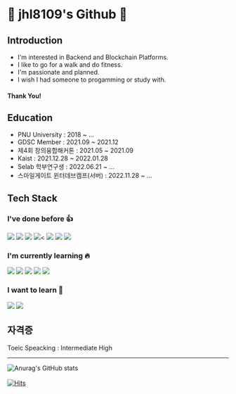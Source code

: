 # 🚀 jhl8109's Github 🚀

## Introduction
- I'm interested in Backend and Blockchain Platforms.
- I like to go for a walk and do fitness.
- I'm passionate and planned.
- I wish I had someone to progamming or study with.

#### Thank You!


## Education 
- PNU University : 2018 ~ ...
- GDSC Member    : 2021.09 ~ 2021.12
- 제4회 창의융합해커톤  : 2021.05 ~ 2021.09
- Kaist   : 2021.12.28 ~ 2022.01.28
- Selab 학부연구생  : 2022.06.21 ~ ... 
- 스마일게이트 윈터데브캠프(서버) : 2022.11.28 ~ ...

## Tech Stack
### I've done before 👍 
<span><img src="https://img.shields.io/badge/C++-00599C?style=flat-square&logo=C++&logoColor=white"/></span>
<span><img src="https://img.shields.io/badge/Android-3DDC84?style=flat-square&logo=Android&logoColor=white"/></span>
<span><img src="https://img.shields.io/badge/React-000000?style=flat-square&logo=React&logoColor=white"/></span>
<span><img src="https://img.shields.io/badge/Node.js-339933?style=flat-square&logo=Node.js&logoColor=white"/><</span>
<span><img src="https://img.shields.io/badge/Express-000000?style=flat-square&logo=Express&logoColor=white"/></span>
<span><img src="https://img.shields.io/badge/MySQL-4479A1?style=flat-square&logo=MySQL&logoColor=white"/></span>
<span><img src="https://img.shields.io/badge/Linux-FCC624?style=flat-square&logo=Linux&logoColor=white"/></span>
<br>
### I'm currently learning 🔥
<span><img src="https://img.shields.io/badge/Hyperledger-2F3134?style=flat-square&logo=Hyperledger&logoColor=white"/></span>
<span><img src="https://img.shields.io/badge/Spring-6DB33F?style=flat-square&logo=Spring&logoColor=white"/></span>
<span><img src="https://img.shields.io/badge/Spring Boot-6DB33F?style=flat-square&logo=Spring Boot&logoColor=white"/></span>
<span><img src="https://img.shields.io/badge/Go-00ADD8?style=flat-square&logo=Go&logoColor=white"/></span>
<span><img src="https://img.shields.io/badge/Docker-2496ED?style=flat-square&logo=Docker&logoColor=white"/></span>
<br>
### I want to learn 🌈
<span><img src="https://img.shields.io/badge/Kubernetes-326CE5?style=flat-square&logo=Kubernetes&logoColor=white"/></span>
<span><img src="https://img.shields.io/badge/Ethereum-3C3C3D?style=flat-square&logo=Ethereum&logoColor=white"/></span>
<br>
## 자격증
Toeic Speacking : Intermediate High
<hr/>


![Anurag's GitHub stats](https://github-readme-stats.vercel.app/api?username=jhl8109&show_icons=true&theme=cobalt)<br> <br>
[![Hits](https://hits.seeyoufarm.com/api/count/incr/badge.svg?url=https%3A%2F%2Fgithub.com%2Fjhl8109%2Fhit-counter&count_bg=%2300D4FF&title_bg=%23000000&icon=&icon_color=%23E7E7E7&title=views&edge_flat=false)](https://hits.seeyoufarm.com)                  




